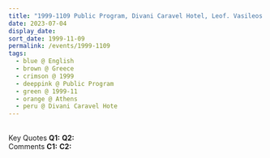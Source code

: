 ```yaml
---
title: "1999-1109 Public Program, Divani Caravel Hotel, Leof. Vasileos Alexandrou 2, Athens, Greece"
date: 2023-07-04
display_date: 
sort_date: 1999-11-09
permalink: /events/1999-1109
tags:
  - blue @ English
  - brown @ Greece
  - crimson @ 1999
  - deeppink @ Public Program
  - green @ 1999-11
  - orange @ Athens
  - peru @ Divani Caravel Hote
---
```


<br>

<wave-list>
  <list-title color="DarkSeaGreen" width="55">Key Quotes</list-title>
  <list-item color="BlanchedAlmond" width="280"><b>Q1:</b> <i></i></list-item>
  <list-item color="Lavender" width="280"><b>Q2:</b> <i></i></list-item>
</wave-list>

<br>

<wave-list>
  <list-title color="DarkSeaGreen" width="55">Comments</list-title>
  <list-item color="BlanchedAlmond" width="280"><b>C1:</b> <i></i></list-item>
  <list-item color="Lavender" width="280"><b>C2:</b> <i></i></list-item>
</wave-list>